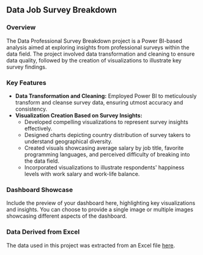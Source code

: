## Data Job Survey Breakdown

### Overview
The Data Professional Survey Breakdown project is a Power BI-based analysis aimed at exploring insights from professional surveys within the data field. The project involved data transformation and cleaning to ensure data quality, followed by the creation of visualizations to illustrate key survey findings.

### Key Features
- **Data Transformation and Cleaning:** Employed Power BI to meticulously transform and cleanse survey data, ensuring utmost accuracy and consistency.
- **Visualization Creation Based on Survey Insights:**
  - Developed compelling visualizations to represent survey insights effectively.
  - Designed charts depicting country distribution of survey takers to understand geographical diversity.
  - Created visuals showcasing average salary by job title, favorite programming languages, and perceived difficulty of breaking into the data field.
  - Incorporated visualizations to illustrate respondents' happiness levels with work salary and work-life balance.

### Dashboard Showcase
Include the preview of your dashboard here, highlighting key visualizations and insights. You can choose to provide a single image or multiple images showcasing different aspects of the dashboard.

### Data Derived from Excel
The data used in this project was extracted from an Excel file [here](link_to_excel_file).
